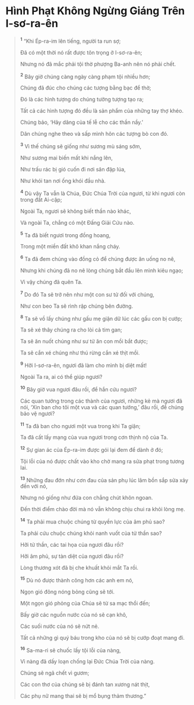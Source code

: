# Hình Phạt Không Ngừng Giáng Trên I-sơ-ra-ên

> <sup><b>1</b></sup> “Khi Ép-ra-im lên tiếng, người ta run sợ;
> 
> Ðã có một thời nó rất được tôn trọng ở I-sơ-ra-ên;
> 
> Nhưng nó đã mắc phải tội thờ phượng Ba-anh nên nó phải chết.
> 
> <sup><b>2</b></sup> Bây giờ chúng càng ngày càng phạm tội nhiều hơn;
> 
> Chúng đã đúc cho chúng các tượng bằng bạc để thờ;
> 
> Ðó là các hình tượng do chúng tưởng tượng tạo ra;
> 
> Tất cả các hình tượng đó đều là sản phẩm của những tay thợ khéo.
> 
> Chúng bảo, ‘Hãy dâng của tế lễ cho các thần nầy.’
> 
> Dân chúng nghe theo và sấp mình hôn các tượng bò con đó.
> 
> <sup><b>3</b></sup> Vì thế chúng sẽ giống như sương mù sáng sớm,
> 
> Như sương mai biến mất khi nắng lên,
> 
> Như trấu rác bị gió cuốn đi nơi sân đập lúa,
> 
> Như khói tan nơi ống khói đầu nhà.
> 
> <sup><b>4</b></sup> Dù vậy Ta vẫn là Chúa, Ðức Chúa Trời của ngươi, từ khi ngươi còn trong đất Ai-cập;
> 
> Ngoài Ta, ngươi sẽ không biết thần nào khác,
> 
> Và ngoài Ta, chẳng có một Ðấng Giải Cứu nào.
> 
> <sup><b>5</b></sup> Ta đã biết ngươi trong đồng hoang,
> 
> Trong một miền đất khô khan nắng cháy.
> 
> <sup><b>6</b></sup> Ta đã đem chúng vào đồng cỏ để chúng được ăn uống no nê,
> 
> Nhưng khi chúng đã no nê lòng chúng bắt đầu lên mình kiêu ngạo;
> 
> Vì vậy chúng đã quên Ta.
> 
> <sup><b>7</b></sup> Do đó Ta sẽ trở nên như một con sư tử đối với chúng,
> 
> Như con beo Ta sẽ rình rập chúng bên đường.
> 
> <sup><b>8</b></sup> Ta sẽ vồ lấy chúng như gấu mẹ giận dữ lúc các gấu con bị cướp;
> 
> Ta sẽ xé thây chúng ra cho lòi cả tim gan;
> 
> Ta sẽ ăn nuốt chúng như sư tử ăn con mồi bắt được;
> 
> Ta sẽ cắn xé chúng như thú rừng cắn xé thịt mồi.
> 
> <sup><b>9</b></sup> Hỡi I-sơ-ra-ên, ngươi đã làm cho mình bị diệt mất!
> 
> Ngoài Ta ra, ai có thể giúp ngươi?
> 
> <sup><b>10</b></sup> Bây giờ vua ngươi đâu rồi, để hắn cứu ngươi?
> 
> Các quan tướng trong các thành của ngươi, những kẻ mà ngươi đã nói, ‘Xin ban cho tôi một vua và các quan tướng,’ đâu rồi, để chúng bảo vệ ngươi?
> 
> <sup><b>11</b></sup> Ta đã ban cho ngươi một vua trong khi Ta giận;
> 
> Ta đã cất lấy mạng của vua ngươi trong cơn thịnh nộ của Ta.
> 
> <sup><b>12</b></sup> Sự gian ác của Ép-ra-im được gói lại đem để dành ở đó;
> 
> Tội lỗi của nó được chất vào kho chờ mang ra sửa phạt trong tương lai.
> 
> <sup><b>13</b></sup> Những đau đớn như cơn đau của sản phụ lúc lâm bồn sắp sửa xảy đến với nó,
> 
> Nhưng nó giống như đứa con chẳng chút khôn ngoan.
> 
> Ðến thời điểm chào đời mà nó vẫn không chịu chui ra khỏi lòng mẹ.
> 
> <sup><b>14</b></sup> Ta phải mua chuộc chúng từ quyền lực của âm phủ sao?
> 
> Ta phải cứu chuộc chúng khỏi nanh vuốt của tử thần sao?
> 
> Hỡi tử thần, các tai họa của ngươi đâu rồi?
> 
> Hỡi âm phủ, sự tàn diệt của ngươi đâu rồi?
> 
> Lòng thương xót đã bị che khuất khỏi mắt Ta rồi.
> 
> <sup><b>15</b></sup> Dù nó được thành công hơn các anh em nó,
> 
> Ngọn gió đông nóng bỏng cũng sẽ tới.
> 
> Một ngọn gió phỏng của Chúa sẽ từ sa mạc thổi đến;
> 
> Bấy giờ các nguồn nước của nó sẽ cạn khô,
> 
> Các suối nước của nó sẽ nứt nẻ.
> 
> Tất cả những gì quý báu trong kho của nó sẽ bị cướp đoạt mang đi.
> 
> <sup><b>16</b></sup> Sa-ma-ri sẽ chuốc lấy tội lỗi của nàng,
> 
> Vì nàng đã dấy loạn chống lại Ðức Chúa Trời của nàng.
> 
> Chúng sẽ ngã chết vì gươm;
> 
> Các con thơ của chúng sẽ bị đánh tan xương nát thịt,
> 
> Các phụ nữ mang thai sẽ bị mổ bụng thảm thương.”
>

